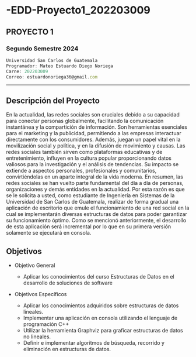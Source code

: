 # -EDD-Proyecto1_202203009
## PROYECTO 1
### Segundo Semestre 2024
```js
Universidad San Carlos de Guatemala
Programador: Mateo Estuardo Diego Noriega
Carne: 202203009
Correo: estuardonoriega36@gmail.com
```
---
## Descripción del Proyecto
En la actualidad, las redes sociales son cruciales debido a su capacidad para conectar
personas globalmente, facilitando la comunicación instantánea y la compartición de
información. Son herramientas esenciales para el marketing y la publicidad, permitiendo a
las empresas interactuar directamente con los consumidores. Además, juegan un papel vital
en la movilización social y política, y en la difusión de movimiento y causas. Las redes
sociales también sirven como plataformas educativas y de entretenimiento, influyen en la
cultura popular proporcionando datos valiosos para la investigación y el análisis de
tendencias. Su impacto se extiende a aspectos personales, profesionales y comunitarios,
convirtiéndolas en un aparte integral de la vida moderna.
En resumen, las redes sociales se han vuelto parte fundamental del día a día de personas,
organizaciones y demás entidades en la actualidad.
Por esta razón es que se le solicita a usted, como estudiante de Ingeniería en Sistemas de
la Universidad de San Carlos de Guatemala, realizar de forma gradual una aplicación de
escritorio que emule el funcionamiento de una red social en la cual se implementarán
diversas estructuras de datos para poder garantizar su funcionamiento óptimo.
Como se mencionó anteriormente, el desarrollo de esta aplicación será incremental por lo
que en su primera versión solamente se ejecutará en consola.


## Objetivos
* Objetivo General
    * Aplicar los conocimientos del curso Estructuras de Datos en el desarrollo de
soluciones de software


* Objetivos Específicos
    * Aplicar los conocimientos adquiridos sobre estructuras de datos lineales.
    * Implementar una aplicación en consola utilizando el lenguaje de programación C++
    * Utilizar la herramienta Graphviz para graficar estructuras de datos no lineales.
    * Definir e implementar algoritmos de búsqueda, recorrido y eliminación en estructuras
de datos.
